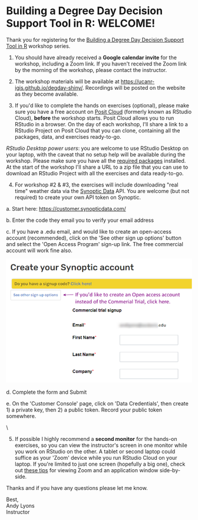 # Building a Degree Day Decision Support Tool in R: WELCOME!

Thank you for registering for the [Building a Degree Day Decision Support Tool in R](https://igis.ucanr.edu/Training/DegreeDayDST_May24/) workshop series. 

1. You should have already received a __Google calendar invite__ for the workshop, including a Zoom link. If you haven't received the Zoom link by the morning of the workshop, please contact the instructor.

2. The workshop materials will be available at <https://ucanr-igis.github.io/degday-shiny/>. Recordings will be posted on the website as they become available.

3. If you'd like to complete the hands on exercises (optional), please make sure you have a free account on [Posit Cloud](https://posit.cloud/) (formerly known as RStudio Cloud), **before** the workshop starts. Posit Cloud allows you to run RStudio in a browser. On the day of each workshop, I'll share a link to a RStudio Project on Posit Cloud that you can clone, containing all the packages, data, and exercises ready-to-go.

*RStudio Desktop power users*: you are welcome to use RStudio Desktop on your laptop, with the caveat that no setup help will be available during the workshop. Please make sure you have all the [required packages](https://github.com/UCANR-IGIS/degday-shiny-s24/blob/main/scripts/install_packages.R) installed.
At the start of the workshop I'll share a URL to a zip file that you can use to download an RStudio Project with all the exercises and data ready-to-go.

4. For workshop #2 & #3, the exercises will include downloading "real time" weather data via the [Synoptic Data](https://synopticdata.com/) API. You are welcome (but not required) to create your own API token on Synoptic. 

a. Start here: <https://customer.synopticdata.com/>

b. Enter the code they email you to verify your email address

c. If you have a .edu email, and would like to create an open-access account (recommended), click on the 'See other sign up options' button and select the 'Open Access Program' sign-up link. The free commercial account will work fine also.

![](./images/synoptic-account-creation-v2_690x460.png)

d. Complete the form and Submit

e. On the 'Customer Console' page, click on 'Data Credentials', then create 1) a private key, then 2) a public token. Record your public token somewhere.

\

5. If possible I highly recommend a **second monitor** for the hands-on exercises, so you can view the instructor's screen in one monitor while you work on RStudio on the other. A tablet or second laptop could suffice as your 'Zoom' device while you run RStudio Cloud on your laptop. If you're limited to just one screen (hopefully a big one), check out [these tips](https://ucanr-igis.github.io/caladaptr-res/workshops/ca_intro_feb22/workspace_tips.html) for viewing Zoom and an application window side-by-side.



Thanks and if you have any questions please let me know.

Best,\
Andy Lyons\
Instructor

